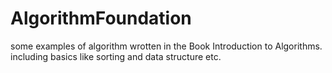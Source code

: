 # AlgorithmFoundation
some examples of algorithm wrotten in the Book Introduction to Algorithms.
including basics like sorting and data structure etc.
